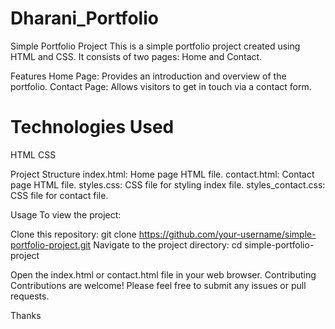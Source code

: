 # Dharani_Portfolio

Simple Portfolio Project
This is a simple portfolio project created using HTML and CSS. 
It consists of two pages: Home and Contact.

Features
Home Page: Provides an introduction and overview of the portfolio.
Contact Page: Allows visitors to get in touch via a contact form.

# Technologies Used
HTML
CSS

Project Structure
index.html: Home page HTML file.
contact.html: Contact page HTML file.
styles.css: CSS file for styling index file.
styles_contact.css: CSS file for contact file.

Usage
To view the project:

Clone this repository: git clone https://github.com/your-username/simple-portfolio-project.git
Navigate to the project directory: cd simple-portfolio-project

Open the index.html or contact.html file in your web browser.
Contributing
Contributions are welcome! Please feel free to submit any issues or pull requests.

Thanks
